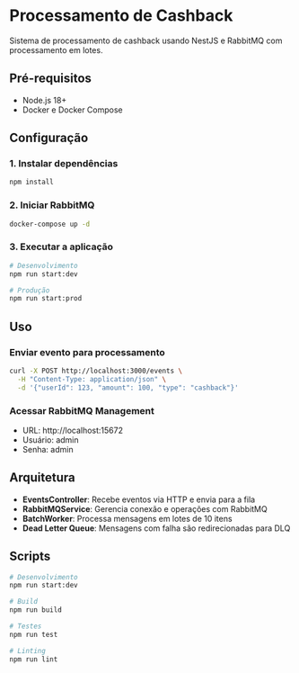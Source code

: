 # Processamento de Cashback

Sistema de processamento de cashback usando NestJS e RabbitMQ com processamento em lotes.

## Pré-requisitos

- Node.js 18+
- Docker e Docker Compose

## Configuração

### 1. Instalar dependências
```bash
npm install
```

### 2. Iniciar RabbitMQ
```bash
docker-compose up -d
```

### 3. Executar a aplicação
```bash
# Desenvolvimento
npm run start:dev

# Produção
npm run start:prod
```

## Uso

### Enviar evento para processamento
```bash
curl -X POST http://localhost:3000/events \
  -H "Content-Type: application/json" \
  -d '{"userId": 123, "amount": 100, "type": "cashback"}'
```

### Acessar RabbitMQ Management
- URL: http://localhost:15672
- Usuário: admin
- Senha: admin

## Arquitetura

- **EventsController**: Recebe eventos via HTTP e envia para a fila
- **RabbitMQService**: Gerencia conexão e operações com RabbitMQ
- **BatchWorker**: Processa mensagens em lotes de 10 itens
- **Dead Letter Queue**: Mensagens com falha são redirecionadas para DLQ

## Scripts

```bash
# Desenvolvimento
npm run start:dev

# Build
npm run build

# Testes
npm run test

# Linting
npm run lint
```